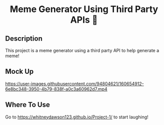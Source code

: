 <h1 align="center">Meme Generator Using Third Party APIs 👋</h1>

## Description
This project is a meme generator using a third party API to help generate a meme!

## Mock Up

https://user-images.githubusercontent.com/94804621/160654912-6e8bc348-3950-4b79-838f-a0c3a60962d7.mp4



## Where To Use
Go to https://whitneydawson123.github.io/Project-1/ to start laughing!
